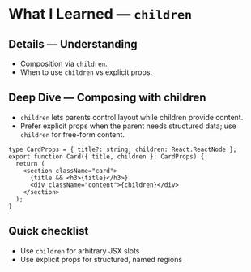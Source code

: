 # What I Learned — `children`


## Details — Understanding
- Composition via `children`.
- When to use `children` vs explicit props.

## Deep Dive — Composing with children
- `children` lets parents control layout while children provide content.
- Prefer explicit props when the parent needs structured data; use `children` for free-form content.

```tsx
type CardProps = { title?: string; children: React.ReactNode };
export function Card({ title, children }: CardProps) {
  return (
    <section className="card">
      {title && <h3>{title}</h3>}
      <div className="content">{children}</div>
    </section>
  );
}
```

## Quick checklist
- Use `children` for arbitrary JSX slots
- Use explicit props for structured, named regions